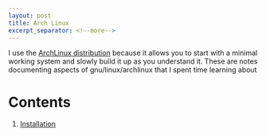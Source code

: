 ```yaml
---
layout: post
title: Arch Linux
excerpt_separator: <!--more-->
---
```


I use the <a class="txt-link" href="https://www.archlinux.org/">ArchLinux distribution</a>  because it allows you to start with a minimal working system and slowly build it up as you understand it.
These are notes documenting aspects of gnu/linux/archlinux that I spent time learning about 
<!--more-->

# Contents 
1. [Installation](#installation)


